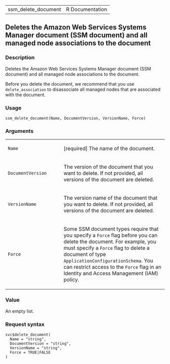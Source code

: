<table style="width: 100%;">
<tbody>
<tr class="odd">
<td>ssm_delete_document</td>
<td style="text-align: right;">R Documentation</td>
</tr>
</tbody>
</table>

## Deletes the Amazon Web Services Systems Manager document (SSM document) and all managed node associations to the document

### Description

Deletes the Amazon Web Services Systems Manager document (SSM document)
and all managed node associations to the document.

Before you delete the document, we recommend that you use
`delete_association` to disassociate all managed nodes that are
associated with the document.

### Usage

    ssm_delete_document(Name, DocumentVersion, VersionName, Force)

### Arguments

<table>
<colgroup>
<col style="width: 35%" />
<col style="width: 65%" />
</colgroup>
<tbody>
<tr class="odd">
<td><code id="ssm_delete_document_:_Name">Name</code></td>
<td><p>[required] The name of the document.</p></td>
</tr>
<tr class="even">
<td><code
id="ssm_delete_document_:_DocumentVersion">DocumentVersion</code></td>
<td><p>The version of the document that you want to delete. If not
provided, all versions of the document are deleted.</p></td>
</tr>
<tr class="odd">
<td><code id="ssm_delete_document_:_VersionName">VersionName</code></td>
<td><p>The version name of the document that you want to delete. If not
provided, all versions of the document are deleted.</p></td>
</tr>
<tr class="even">
<td><code id="ssm_delete_document_:_Force">Force</code></td>
<td><p>Some SSM document types require that you specify a
<code>Force</code> flag before you can delete the document. For example,
you must specify a <code>Force</code> flag to delete a document of type
<code>ApplicationConfigurationSchema</code>. You can restrict access to
the <code>Force</code> flag in an Identity and Access Management (IAM)
policy.</p></td>
</tr>
</tbody>
</table>

### Value

An empty list.

### Request syntax

    svc$delete_document(
      Name = "string",
      DocumentVersion = "string",
      VersionName = "string",
      Force = TRUE|FALSE
    )
